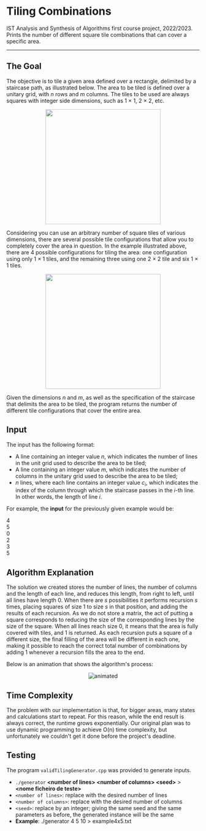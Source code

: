 # Tiling Combinations

IST Analysis and Synthesis of Algorithms first course project, 2022/2023. Prints the number of different square tile combinations that can cover a specific area.

--------------------------------

## The Goal

The objective is to tile a given area defined over a rectangle, delimited by a staircase path, as illustrated below. The area to be tiled is defined over a unitary grid, with _n_ rows and _m_ columns. The tiles to be used are always squares with integer side dimensions, such as 1 × 1, 2 × 2, etc.

<p align="center">
  <img width="300" src="https://github.com/TiDeane/Tiling-Combinations/assets/120483063/0e125ac6-2e44-4549-8b05-bc66e44a8bfe">
</p>

Considering you can use an arbitrary number of square tiles of various dimensions, there are several possible tile configurations that allow you to completely cover the area in question. In the example illustrated above, there are 4 possible configurations for tiling the area: one configuration using only 1 × 1 tiles, and the remaining three using one 2 × 2 tile and six 1 × 1 tiles.

<p align="center">
  <img width="300" src="https://github.com/TiDeane/Tiling-Combinations/assets/120483063/54399bb0-79ea-47f6-8ecb-922d27913263">
</p>

Given the dimensions _n_ and _m_, as well as the specification of the staircase that delimits the area to be tiled, the program returns the number of different tile configurations that cover the entire area.

## Input

The input has the following format:
- A line containing an integer value _n_, which indicates the number of lines in the unit grid used to describe the area to be tiled;
- A line containing an integer value _m_, which indicates the number of columns in the unitary grid used to describe the area to be tiled;
- _n_ lines, where each line contains an integer value $c_{i}$, which indicates the index of the column through which the staircase passes in the _i_-th line. In other words, the length of line _i_.

For example, the **input** for the previously given example would be:

4  \
5  \
0  \
2  \
3  \
5

## Algorithm Explanation

The solution we created stores the number of lines, the number of columns and the length of each line, and reduces this length, from right to left, until all lines have length 0. When there are _s_ possibilities it performs recursion _s_ times, placing squares of size 1 to size _s_ in that position, and adding the results of each recursion. As we do not store a matrix, the act of putting a square corresponds to reducing the size of the corresponding lines by the size of the square. When all lines reach size 0, it means that the area is fully covered with tiles, and 1 is returned. As each recursion puts a square of a different size, the final filling of the area will be different in each one, making it possible to reach the correct total number of combinations by adding 1 whenever a recursion fills the area to the end. 

Below is an animation that shows the algorithm's process:

<p align="center">
  <img src="https://github.com/TiDeane/Tiling-Combinations/assets/120483063/b06c952c-cf6c-49e8-ae39-616a3f98eaf8" alt="animated" />
</p>

## Time Complexity

The problem with our implementation is that, for bigger areas, many states and calculations start to repeat. For this reason, while the end result is always correct, the runtime grows exponentially. Our original plan was to use dynamic programming to achieve O(n) time complexity, but unfortunately we couldn't get it done before the project's deadline.


## Testing

The program `validTilingGenerator.cpp` was provided to generate inputs.
- `./generator` **\<number of lines\> \<number of columns\> \<seed\>** > **\<nome ficheiro de teste\>**
- `<number of lines>`: replace with the desired number of lines
- `<number of columns>`: replace with the desired number of columns
- `<seed>`: replace by an integer; giving the same seed and the same parameters as before, the generated instance will be the same
- **Example**: ./generator 4 5 10 > example4x5.txt